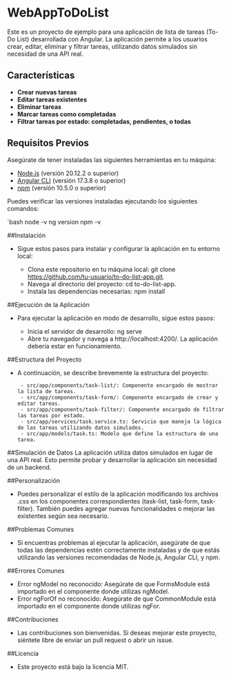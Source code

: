 # WebAppToDoList

Este es un proyecto de ejemplo para una aplicación de lista de tareas (To-Do List) desarrollada con Angular. La aplicación permite a los usuarios crear, editar, eliminar y filtrar tareas, utilizando datos simulados sin necesidad de una API real.

## Características

- **Crear nuevas tareas**
- **Editar tareas existentes**
- **Eliminar tareas**
- **Marcar tareas como completadas**
- **Filtrar tareas por estado: completadas, pendientes, o todas**

## Requisitos Previos

Asegúrate de tener instaladas las siguientes herramientas en tu máquina:

- [Node.js](https://nodejs.org/) (versión 20.12.2 o superior)
- [Angular CLI](https://angular.io/cli) (versión 17.3.8 o superior)
- [npm](https://www.npmjs.com/) (versión 10.5.0 o superior)

Puedes verificar las versiones instaladas ejecutando los siguientes comandos:

`bash
node -v
ng version
npm -v


##Instalación
 - Sigue estos pasos para instalar y configurar la aplicación en tu entorno local:

	- Clona este repositorio en tu máquina local: git clone https://github.com/tu-usuario/to-do-list-app.git.
	- Navega al directorio del proyecto: cd to-do-list-app.
	- Instala las dependencias necesarias: npm install


##Ejecución de la Aplicación
- Para ejecutar la aplicación en modo de desarrollo, sigue estos pasos:

	- Inicia el servidor de desarrollo: ng serve
	- Abre tu navegador y navega a http://localhost:4200/. La aplicación debería estar en funcionamiento.
	

##Estructura del Proyecto
 - A continuación, se describe brevemente la estructura del proyecto:

		- src/app/components/task-list/: Componente encargado de mostrar la lista de tareas.
		- src/app/components/task-form/: Componente encargado de crear y editar tareas.
		- src/app/components/task-filter/: Componente encargado de filtrar las tareas por estado.
		- src/app/services/task.service.ts: Servicio que maneja la lógica de las tareas utilizando datos simulados.
		- src/app/models/task.ts: Modelo que define la estructura de una tarea.


##Simulación de Datos
La aplicación utiliza datos simulados en lugar de una API real. Esto permite probar y desarrollar la aplicación sin necesidad de un backend.


##Personalización
 - Puedes personalizar el estilo de la aplicación modificando los archivos .css en los componentes correspondientes (task-list, task-form, task-filter). También puedes agregar nuevas funcionalidades o mejorar las existentes según sea necesario.
 
 
##Problemas Comunes
 - Si encuentras problemas al ejecutar la aplicación, asegúrate de que todas las dependencias estén correctamente instaladas y de que estás utilizando las versiones recomendadas de Node.js, Angular CLI, y npm.

##Errores Comunes
 - Error ngModel no reconocido: Asegúrate de que FormsModule está importado en el componente donde utilizas ngModel.
 - Error ngForOf no reconocido: Asegúrate de que CommonModule está importado en el componente donde utilizas ngFor.
 
##Contribuciones
 - Las contribuciones son bienvenidas. Si deseas mejorar este proyecto, siéntete libre de enviar un pull request o abrir un issue.
 
##Licencia
 - Este proyecto está bajo la licencia MIT.
